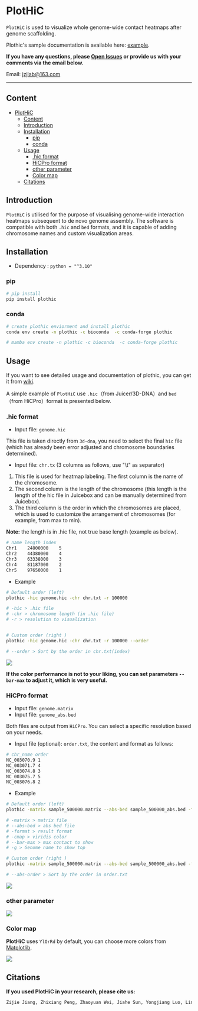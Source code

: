 # PlotHiC

`PlotHiC`  is used to visualize whole genome-wide contact heatmaps after genome scaffolding.

Plothic's sample documentation is available here: [example](https://github.com/Jwindler/PlotHiC/blob/main/example.md).

**If you have any questions, please [Open Issues](https://github.com/Jwindler/PlotHiC/issues/new) or provide us with your comments via the email below.**

Email: [jzjlab@163.com](mailto:jzjlab@163.com)



---



## Content 

- [PlotHiC](#plothic)
  - [Content](#content)
  - [Introduction](#introduction)
  - [Installation](#installation)
    - [pip](#pip)
    - [conda](#conda)
  - [Usage](#usage)
    - [.hic format](#hic-format)
    - [HiCPro format](#hicpro-format)
    - [other parameter](#other-parameter)
    - [Color map](#color-map)
  - [Citations](#citations)





## Introduction

`PlotHiC` is utilised for the purpose of visualising genome-wide interaction heatmaps subsequent to de novo genome assembly. The software is compatible with both `.hic` and `bed` formats, and it is capable of adding chromosome names and custom visualization areas.



## Installation

- Dependency : `python = "^3.10"`



### pip

```bash
# pip install 
pip install plothic

```



### conda

```sh
# create plothic enviorment and install plothic
conda env create -n plothic -c bioconda  -c conda-forge plothic

# mamba env create -n plothic -c bioconda  -c conda-forge plothic
```





## Usage

If you want to see detailed usage and documentation of plothic, you can get it from [wiki](https://github.com/Jwindler/PlotHiC/wiki).

A simple example of `PlotHiC` use `.hic`（from Juicer/3D-DNA）and `bed`（from HiCPro）format is presented below.



### .hic format

- Input file: `genome.hic`

This file is taken directly from `3d-dna`, you need to select the final `hic` file (which has already been error adjusted and chromosome boundaries determined).

- Input file: `chr.tx` (3 columns as follows, use "\t" as separator)

1. This file is used for heatmap labeling. The first column is the name of the chromosome.
2. The second column is the length of the chromosome (this length is the length of the hic file in Juicebox and can be manually determined from Juicebox). 
3. The third column is the order in which the chromosomes are placed, which is used to customize the arrangement of chromosomes (for example, from max to min).

**Note:** the length is in .hic file, not true base length (example as below).

```sh
# name length index
Chr1	24800000	5
Chr2	44380000	4
Chr3	63338000	3
Chr4	81187000	2
Chr5	97650000	1
```



- Example

```sh
# Default order (left)
plothic -hic genome.hic -chr chr.txt -r 100000

# -hic > .hic file 
# -chr > chromosome length (in .hic file)
# -r > resolution to visualization


# Custom order (right )
plothic -hic genome.hic -chr chr.txt -r 100000 --order

# --order > Sort by the order in chr.txt(index)

```

![](https://s2.loli.net/2025/01/06/BHhwmrx9P7y8at1.png)

**If the color performance is not to your liking, you can set parameters `--bar-max` to adjust it, which is very useful.**



### HiCPro format

- Input file: `genome.matrix`
- Input file: `genome_abs.bed`

Both files are output from `HiCPro`. You can select a specific resolution based on your needs.

- Input file (optional): `order.txt`, the content and format as follows:

```sh
# chr_name order
NC_003070.9	1
NC_003071.7	4
NC_003074.8	3
NC_003075.7	5
NC_003076.8	2
```



- Example

```sh
# Default order (left)
plothic -matrix sample_500000.matrix --abs-bed sample_500000_abs.bed -format png -cmap viridis --bar-max 10000 -g PlotHiC 

# -matrix > matrix file
# --abs-bed > abs bed file 
# -format > result format
# -cmap > viridis color
# --bar-max > max contact to show
# -g > Genome name to show top

# Custom order (right )
plothic -matrix sample_500000.matrix --abs-bed sample_500000_abs.bed -format png -cmap viridis --bar-max 10000 -g PlotHiC-order --abs-order order.txt

# --abs-order > Sort by the order in order.txt

```



![](https://s2.loli.net/2025/01/06/kog3A25vlLzcC7y.png)



### other parameter

![](https://s2.loli.net/2025/01/06/KvXblr7NgQc6q49.png)



### Color map

**PlotHiC** uses `YlOrRd` by default, you can choose more colors from [Matplotlib](https://matplotlib.org/stable/users/explain/colors/colormaps.html).

![](https://s2.loli.net/2024/11/13/MYZe56Vy2BT1tDp.png)



## Citations

**If you used PlotHiC in your research, please cite us:**

```sh
Zijie Jiang, Zhixiang Peng, Zhaoyuan Wei, Jiahe Sun, Yongjiang Luo, Lingzi Bie, Guoqing Zhang, Yi Wang, A deep learning-based method enables the automatic and accurate assembly of chromosome-level genomes, Nucleic Acids Research, 2024;, gkae789, https://doi.org/10.1093/nar/gkae789
```
